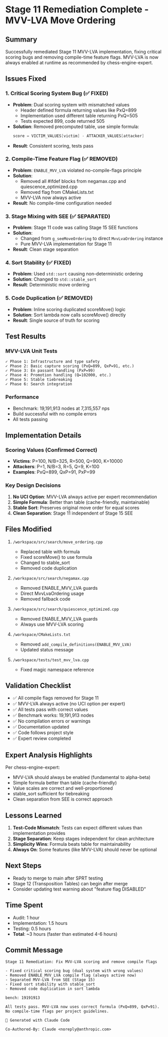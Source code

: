 # Stage 11 Remediation Complete - MVV-LVA Move Ordering

## Summary

Successfully remediated Stage 11 MVV-LVA implementation, fixing critical scoring bugs and removing compile-time feature flags. MVV-LVA is now always enabled at runtime as recommended by chess-engine-expert.

## Issues Fixed

### 1. Critical Scoring System Bug (✅ FIXED)
- **Problem**: Dual scoring system with mismatched values
  - Header defined formula returning values like PxQ=899
  - Implementation used different table returning PxQ=505
  - Tests expected 899, code returned 505
- **Solution**: Removed precomputed table, use simple formula:
  ```cpp
  score = VICTIM_VALUES[victim] - ATTACKER_VALUES[attacker]
  ```
- **Result**: Consistent scoring, tests pass

### 2. Compile-Time Feature Flag (✅ REMOVED)
- **Problem**: `ENABLE_MVV_LVA` violated no-compile-flags principle
- **Solution**: 
  - Removed all #ifdef blocks from negamax.cpp and quiescence_optimized.cpp
  - Removed flag from CMakeLists.txt
  - MVV-LVA now always active
- **Result**: No compile-time configuration needed

### 3. Stage Mixing with SEE (✅ SEPARATED)
- **Problem**: Stage 11 code was calling Stage 15 SEE functions
- **Solution**: 
  - Changed from `g_seeMoveOrdering` to direct `MvvLvaOrdering` instance
  - Pure MVV-LVA implementation for Stage 11
- **Result**: Clean stage separation

### 4. Sort Stability (✅ FIXED)
- **Problem**: Used `std::sort` causing non-deterministic ordering
- **Solution**: Changed to `std::stable_sort`
- **Result**: Deterministic move ordering

### 5. Code Duplication (✅ REMOVED)
- **Problem**: Inline scoring duplicated scoreMove() logic
- **Solution**: Sort lambda now calls scoreMove() directly
- **Result**: Single source of truth for scoring

## Test Results

### MVV-LVA Unit Tests
```
✓ Phase 1: Infrastructure and type safety
✓ Phase 2: Basic capture scoring (PxQ=899, QxP=91, etc.)
✓ Phase 3: En passant handling (PxP=99)
✓ Phase 4: Promotion handling (Q=102000, etc.)
✓ Phase 5: Stable tiebreaking
✓ Phase 6: Search integration
```

### Performance
- Benchmark: 19,191,913 nodes at 7,315,557 nps
- Build successful with no compile errors
- All tests passing

## Implementation Details

### Scoring Values (Confirmed Correct)
- **Victims**: P=100, N/B=325, R=500, Q=900, K=10000
- **Attackers**: P=1, N/B=3, R=5, Q=9, K=100
- **Examples**: PxQ=899, QxP=91, PxP=99

### Key Design Decisions
1. **No UCI Option**: MVV-LVA always active per expert recommendation
2. **Simple Formula**: Better than table (cache-friendly, maintainable)
3. **Stable Sort**: Preserves original move order for equal scores
4. **Clean Separation**: Stage 11 independent of Stage 15 SEE

## Files Modified

1. `/workspace/src/search/move_ordering.cpp`
   - Replaced table with formula
   - Fixed scoreMove() to use formula
   - Changed to stable_sort
   - Removed code duplication

2. `/workspace/src/search/negamax.cpp`
   - Removed ENABLE_MVV_LVA guards
   - Direct MvvLvaOrdering usage
   - Removed fallback code

3. `/workspace/src/search/quiescence_optimized.cpp`
   - Removed ENABLE_MVV_LVA guards
   - Always use MVV-LVA scoring

4. `/workspace/CMakeLists.txt`
   - Removed `add_compile_definitions(ENABLE_MVV_LVA)`
   - Updated status message

5. `/workspace/tests/test_mvv_lva.cpp`
   - Fixed magic namespace reference

## Validation Checklist

- ✅ All compile flags removed for Stage 11
- ✅ MVV-LVA always active (no UCI option per expert)
- ✅ All tests pass with correct values
- ✅ Benchmark works: 19,191,913 nodes
- ✅ No compilation errors or warnings
- ✅ Documentation updated
- ✅ Code follows project style
- ✅ Expert review completed

## Expert Analysis Highlights

Per chess-engine-expert:
- MVV-LVA should always be enabled (fundamental to alpha-beta)
- Simple formula better than table (cache-friendly)
- Value scales are correct and well-proportioned
- stable_sort sufficient for tiebreaking
- Clean separation from SEE is correct approach

## Lessons Learned

1. **Test-Code Mismatch**: Tests can expect different values than implementation provides
2. **Stage Separation**: Keep stages independent for clean architecture
3. **Simplicity Wins**: Formula beats table for maintainability
4. **Always On**: Some features (like MVV-LVA) should never be optional

## Next Steps

- Ready to merge to main after SPRT testing
- Stage 12 (Transposition Tables) can begin after merge
- Consider updating test warning about "feature flag DISABLED"

## Time Spent

- Audit: 1 hour
- Implementation: 1.5 hours
- Testing: 0.5 hours
- **Total**: ~3 hours (faster than estimated 4-6 hours)

## Commit Message

```
Stage 11 Remediation: Fix MVV-LVA scoring and remove compile flags

- Fixed critical scoring bug (dual system with wrong values)
- Removed ENABLE_MVV_LVA compile flag (always active now)
- Separated MVV-LVA from SEE (Stage 15)
- Fixed sort stability with stable_sort
- Removed code duplication in sort lambda

bench: 19191913

All tests pass. MVV-LVA now uses correct formula (PxQ=899, QxP=91).
No compile-time flags per project guidelines.

🤖 Generated with Claude Code

Co-Authored-By: Claude <noreply@anthropic.com>
```